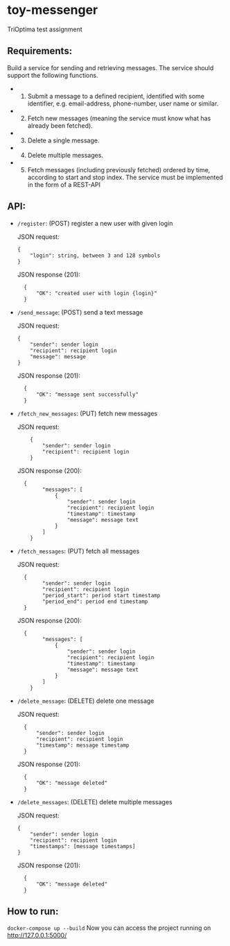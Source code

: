 # toy-messenger
TriOptima test assignment

## Requirements:

Build	a	service	for	sending	and	retrieving	messages.	The	service	should	support	
the	following	functions.
* 1. Submit	a	message	to	a	defined	recipient, identified	with	some	identifier,	
e.g.	email-address,	phone-number,	user	name	or	similar.
* 2. Fetch new messages (meaning	the	service	must know	what	has	already	
been	fetched).
* 3. Delete	a	single	message.
* 4. Delete	multiple messages.
* 5. Fetch messages (including	previously	fetched) ordered	by time,	according	to start	and	stop index. 
The	service	must	be	implemented	in	the	form	of a	REST-API

## API:

* `/register`: (POST) register a new user with given login 

    JSON request:
    ```
    {
        "login": string, between 3 and 128 symbols
    }
    ```
    JSON response (201):
    ```
      {
          "OK": "created user with login {login}"
      }
    ```
* `/send_message`: (POST) send a text message 

    JSON request:
    ```
    {
        "sender": sender login
        "recipient": recipient login
        "message": message
    }
    ```
    JSON response (201):
    ```
      {
          "OK": "message sent successfully"
      }
    ```
* `/fetch_new_messages`: (PUT) fetch new messages 

    JSON request:
    ```
        {
            "sender": sender login
            "recipient": recipient login
        }
    ```
    JSON response (200):
    ```
      {
            "messages": [
                {
                    "sender": sender login
                    "recipient": recipient login
                    "timestamp": timestamp
                    "message": message text
                }
            ]
        }
    ```
* `/fetch_messages`: (PUT) fetch all messages

    JSON request:
    ```
      {
            "sender": sender login
            "recipient": recipient login
            "period_start": period start timestamp
            "period_end": period end timestamp
      }
    ```
    JSON response (200):
    ```
      {
            "messages": [
                {
                    "sender": sender login
                    "recipient": recipient login
                    "timestamp": timestamp
                    "message": message text
                }
            ]
        }
    ```
* `/delete_message`: (DELETE) delete one message

    JSON request:
    ```
      {
          "sender": sender login
          "recipient": recipient login
          "timestamp": message timestamp
      }
    ```
    JSON response (201):
    ```
      {
          "OK": "message deleted"
      }
    ```
* `/delete_messages`: (DELETE) delete multiple messages

    JSON request:
    ```
    {
        "sender": sender login
        "recipient": recipient login
        "timestamps": [message timestamps]
    }
    ```
    JSON response (201):
    ```
      {
          "OK": "message deleted"
      }
    ```


## How to run:
`docker-compose up --build`
Now you can access the project running on http://127.0.0.1:5000/
